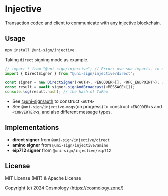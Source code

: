 # Injective

Transaction codec and client to communicate with any injective blockchain.

## Usage

```sh
npm install @uni-sign/injective
```

Taking `direct` signing mode as example.

```ts
// import * from "@uni-sign/injective"; // Error: use sub-imports, to ensure small app size
import { DirectSigner } from "@uni-sign/injective/direct";

const signer = new DirectSigner(<AUTH>, <ENCODER>[], <RPC_ENDPOINT>); // **ONLY** rpc endpoint is supported for now
const result = await signer.signAndBroadcast(<MESSAGE>[]);
console.log(result.hash); // the hash of TxRaw
```

- See [@uni-sign/auth](/packages/auth/README.md) to construct `<AUTH>`
- See `@uni-sign/injective-msgs`(on progress) to construct `<ENCODER>`s and `<CONVERTER>`s, and also different message types.

## Implementations

- **direct signer** from `@uni-sign/injective/direct`
- **amino signer** from `@uni-sign/injective/amino`
- **eip712 signer** from `@uni-sign/injective/eip712`

## License

MIT License (MIT) & Apache License

Copyright (c) 2024 Cosmology (https://cosmology.zone/)